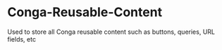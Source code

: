 # Conga-Reusable-Content
Used to store all Conga reusable content such as buttons, queries, URL fields, etc

